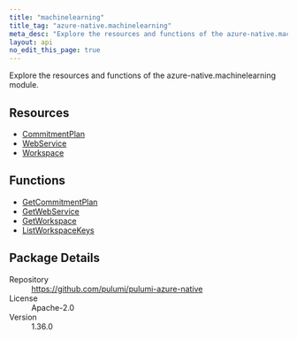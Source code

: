 ```yaml
---
title: "machinelearning"
title_tag: "azure-native.machinelearning"
meta_desc: "Explore the resources and functions of the azure-native.machinelearning module."
layout: api
no_edit_this_page: true
---
```


<!-- WARNING: this file was generated by Pulumi Docs Generator. -->
<!-- Do not edit by hand unless you're certain you know what you are doing! -->

Explore the resources and functions of the azure-native.machinelearning module.

<h2 id="resources">Resources</h2>
<ul class="api">
    <li><a href="commitmentplan" title="CommitmentPlan"><span class="symbol resource"></span>CommitmentPlan</a></li>
    <li><a href="webservice" title="WebService"><span class="symbol resource"></span>WebService</a></li>
    <li><a href="workspace" title="Workspace"><span class="symbol resource"></span>Workspace</a></li>
</ul>

<h2 id="functions">Functions</h2>
<ul class="api">
    <li><a href="getcommitmentplan" title="GetCommitmentPlan"><span class="symbol function"></span>GetCommitmentPlan</a></li>
    <li><a href="getwebservice" title="GetWebService"><span class="symbol function"></span>GetWebService</a></li>
    <li><a href="getworkspace" title="GetWorkspace"><span class="symbol function"></span>GetWorkspace</a></li>
    <li><a href="listworkspacekeys" title="ListWorkspaceKeys"><span class="symbol function"></span>ListWorkspaceKeys</a></li>
</ul>

<h2 id="package-details">Package Details</h2>
<dl class="package-details">
	<dt>Repository</dt>
	<dd><a href="https://github.com/pulumi/pulumi-azure-native">https://github.com/pulumi/pulumi-azure-native</a></dd>
	<dt>License</dt>
	<dd>Apache-2.0</dd>
	<dt>Version</dt>
	<dd>1.36.0</dd>
</dl>

